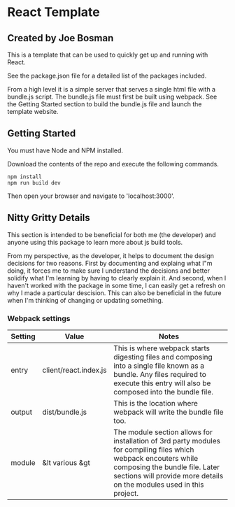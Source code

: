 # React Template
## Created by Joe Bosman
This is a template that can be used to quickly get up and running with React. 

See the package.json file for a detailed list of the packages included. 

From a high level it is a simple server that serves a single html file with a bundle.js script. The bundle.js file must first be built using webpack. See the Getting Started section to build the bundle.js file and launch the template website.

## Getting Started
You must have Node and NPM installed.

Download the contents of the repo and execute the following commands.

```
npm install
npm run build dev
```

Then open your browser and navigate to 'localhost:3000'.

## Nitty Gritty Details

This section is intended to be beneficial for both me (the developer) and anyone using this package to learn more about js build tools.

From my perspective, as the developer, it helps to document the design decisions for two reasons. First by documenting and explaing what I"m doing, it forces me to make sure I understand the decisions and better solidify what I'm learning by having to clearly explain it. And second, when I haven't worked with the package in some time, I can easily get a refresh on why I made a particular descision. This can also be beneficial in the future when I'm thinking of changing or updating something.

### Webpack settings

 
| Setting  | Value | Notes |
| ------------- | ------------- | ------------- |
| entry  | client/react.index.js | This is where webpack starts digesting files and composing into a single file known as a bundle. Any files required to execute this entry will also be composed into the bundle file.  |
| output  | dist/bundle.js  | This is the location where webpack will write the bundle file too. |
| module | &lt various &gt | The module section allows for installation of 3rd party modules for compiling files which webpack encouters while composing the bundle file. Later sections will provide more details on the modules used in this project. |


